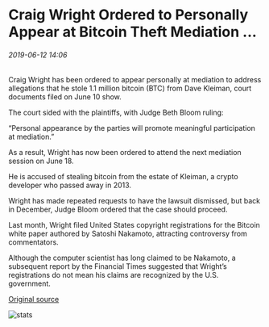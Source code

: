 # Craig Wright Ordered to Personally Appear at Bitcoin Theft Mediation ...

###### 2019-06-12 14:06

Craig Wright has been ordered to appear personally at mediation to address allegations that he stole 1.1 million bitcoin (BTC) from Dave Kleiman, court documents filed on June 10 show.

The court sided with the plaintiffs, with Judge Beth Bloom ruling:

“Personal appearance by the parties will promote meaningful participation at mediation.”

As a result, Wright has now been ordered to attend the next mediation session on June 18.

He is accused of stealing bitcoin from the estate of Kleiman, a crypto developer who passed away in 2013.

Wright has made repeated requests to have the lawsuit dismissed, but back in December, Judge Bloom ordered that the case should proceed.

Last month, Wright filed United States copyright registrations for the Bitcoin white paper authored by Satoshi Nakamoto, attracting controversy from commentators.

Although the computer scientist has long claimed to be Nakamoto, a subsequent report by the Financial Times suggested that Wright’s registrations do not mean his claims are recognized by the U.S. government.

[Original source](https://cointelegraph.com/news/craig-wright-ordered-to-personally-appear-at-bitcoin-theft-mediation)

![stats](https://c.statcounter.com/11760860/0/a89fa40b/1/ "stats")